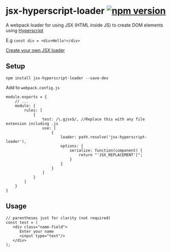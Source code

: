 # jsx-hyperscript-loader [![npm version](https://badge.fury.io/js/jsx-hyperscript-loader.svg)](https://badge.fury.io/js/jsx-hyperscript-loader)

A webpack loader for using JSX (HTML inside JS) to create DOM elements using [Hyperscript](https://www.npmjs.com/package/hyperscript)

E.g `const div = <div>Hello!</div>`

[Create your own JSX loader](https://github.com/nik-m2/generic-jsx-loader)

## Setup

`npm install jsx-hyperscript-loader --save-dev`

Add to `webpack.config.js`
```
module.exports = {
    // ...
    module: {
        rules: [
            {
                test: /\.gjsx$/, //Replace this with any file extension including .js
                use: [
                    {
                        loader: path.resolve('jsx-hyperscript-loader'),
                        options: {
                            serialize: function(component) {
                                return "'JSX_REPLACEMENT'[";
                            }
                        }
                    }
                ]
            }
        ]
    }
}
```

## Usage

```
// parentheses just for clarity (not required) 
const test = (
   <div class="name-field">
      Enter your name
      <input type="text"/>
   </div>
);
```

